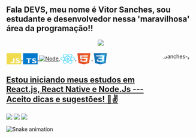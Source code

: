 ## Fala DEVS, meu nome é Vitor Sanches, sou estudante e desenvolvedor nessa 'maravilhosa' área da programação!!
<div align="center">
  <a href="https://github.com/SanchesVitor">
  <img height="180em" src="https://github-readme-stats.vercel.app/api?username=SanchesVitor&show_icons=true&theme=dracula&include_all_commits=true&count_private=true"/>
</div>
<div style="display: inline_block"><br>
  <img align="center" alt="-Js" height="30" width="40" src="https://raw.githubusercontent.com/devicons/devicon/master/icons/javascript/javascript-plain.svg">
  <img align="center" alt="-Ts" height="30" width="40" src="https://raw.githubusercontent.com/devicons/devicon/master/icons/typescript/typescript-plain.svg">
  <img align="center" alt="Node" height="30" width="40" src="https://user-images.githubusercontent.com/112482028/206811539-014b3353-449b-4552-b1ac-301e19db5dbb.svg">
  <img align="center" alt="-React" height="30" width="40" src="https://raw.githubusercontent.com/devicons/devicon/master/icons/react/react-original.svg">
  <img align="center" alt="-HTML" height="30" width="40" src="https://raw.githubusercontent.com/devicons/devicon/master/icons/html5/html5-original.svg">
  <img align="center" alt="-CSS" height="30" width="40" src="https://raw.githubusercontent.com/devicons/devicon/master/icons/css3/css3-original.svg">
 <img align="right" alt="Sanches-pic" height="150" style="border-radius:50px;" src="https://user-images.githubusercontent.com/112482028/206808612-6305d0d7-b442-4a1f-90e9-e50b0db67fc2.png">
</div>
  
</div>
  
  ##
  ## Estou iniciando meus estudos em React.js, React Native e Node.Js --- Aceito dicas e sugestões! 🧐✌
 
<div> 
  <a href="https://www.instagram.com/vitor_sanchees/" target="_blank"><img src="https://img.shields.io/badge/-Instagram-%23E4405F?style=for-the-badge&logo=instagram&logoColor=white" target="_blank"></a>
  <a href = "mailto:vitorsanches06@hotmail.com"><img src="https://img.shields.io/badge/-Gmail-%23333?style=for-the-badge&logo=gmail&logoColor=white" target="_blank"></a>
  <a href="https://www.linkedin.com/in/vitor-sanches-f/" target="_blank"><img src="https://img.shields.io/badge/-LinkedIn-%230077B5?style=for-the-badge&logo=linkedin&logoColor=white" target="_blank"></a> 
 
  ![Snake animation](https://github.com/sanchesvitor/sanchesvitor/blob/output/github-contribution-grid-snake.svg)
 
</div>
